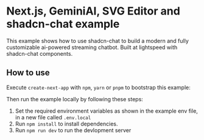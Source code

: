 # Next.js, GeminiAI, SVG Editor and shadcn-chat example

This example shows how to use shadcn-chat to build a modern and fully customizable ai-powered streaming chatbot. Built at lightspeed with shadcn-chat components.

## How to use

Execute `create-next-app` with `npm`, `yarn` or `pnpm` to bootstrap this example:

Then run the example locally by following these steps:


1. Set the required environment variables as shown in the example env file, in a new file called `.env.local`
3. Run `npm install` to install dependencies.
4. Run `npm run dev` to run the devlopment server
